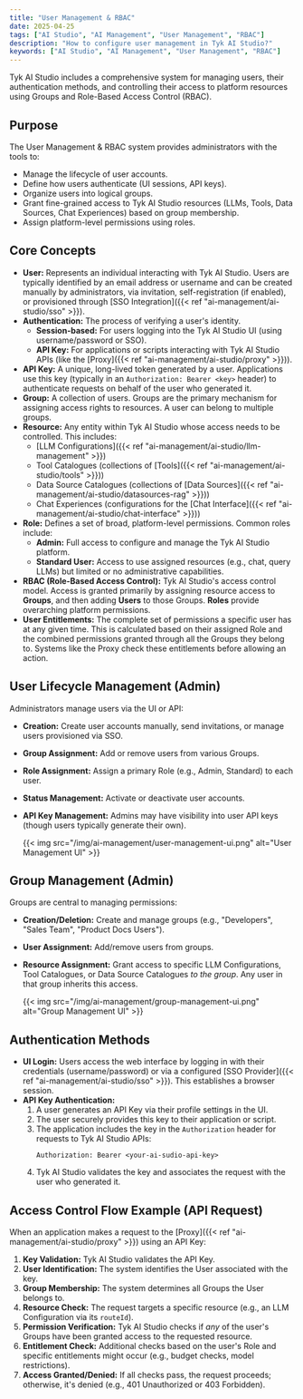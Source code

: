```yaml
---
title: "User Management & RBAC"
date: 2025-04-25
tags: ["AI Studio", "AI Management", "User Management", "RBAC"]
description: "How to configure user management in Tyk AI Studio?"
keywords: ["AI Studio", "AI Management", "User Management", "RBAC"]
---
```


Tyk AI Studio includes a comprehensive system for managing users, their authentication methods, and controlling their access to platform resources using Groups and Role-Based Access Control (RBAC).

## Purpose

The User Management & RBAC system provides administrators with the tools to:

*   Manage the lifecycle of user accounts.
*   Define how users authenticate (UI sessions, API keys).
*   Organize users into logical groups.
*   Grant fine-grained access to Tyk AI Studio resources (LLMs, Tools, Data Sources, Chat Experiences) based on group membership.
*   Assign platform-level permissions using roles.

## Core Concepts

*   **User:** Represents an individual interacting with Tyk AI Studio. Users are typically identified by an email address or username and can be created manually by administrators, via invitation, self-registration (if enabled), or provisioned through [SSO Integration]({{< ref "ai-management/ai-studio/sso" >}}).
*   **Authentication:** The process of verifying a user's identity.
    *   **Session-based:** For users logging into the Tyk AI Studio UI (using username/password or SSO).
    *   **API Key:** For applications or scripts interacting with Tyk AI Studio APIs (like the [Proxy]({{< ref "ai-management/ai-studio/proxy" >}})).
*   **API Key:** A unique, long-lived token generated by a user. Applications use this key (typically in an `Authorization: Bearer <key>` header) to authenticate requests on behalf of the user who generated it.
*   **Group:** A collection of users. Groups are the primary mechanism for assigning access rights to resources. A user can belong to multiple groups.
*   **Resource:** Any entity within Tyk AI Studio whose access needs to be controlled. This includes:
    *   [LLM Configurations]({{< ref "ai-management/ai-studio/llm-management" >}})
    *   Tool Catalogues (collections of [Tools]({{< ref "ai-management/ai-studio/tools" >}}))
    *   Data Source Catalogues (collections of [Data Sources]({{< ref "ai-management/ai-studio/datasources-rag" >}}))
    *   Chat Experiences (configurations for the [Chat Interface]({{< ref "ai-management/ai-studio/chat-interface" >}}))
*   **Role:** Defines a set of broad, platform-level permissions. Common roles include:
    *   **Admin:** Full access to configure and manage the Tyk AI Studio platform.
    *   **Standard User:** Access to use assigned resources (e.g., chat, query LLMs) but limited or no administrative capabilities.
*   **RBAC (Role-Based Access Control):** Tyk AI Studio's access control model. Access is granted primarily by assigning resource access to **Groups**, and then adding **Users** to those Groups. **Roles** provide overarching platform permissions.
*   **User Entitlements:** The complete set of permissions a specific user has at any given time. This is calculated based on their assigned Role and the combined permissions granted through all the Groups they belong to. Systems like the Proxy check these entitlements before allowing an action.

## User Lifecycle Management (Admin)

Administrators manage users via the UI or API:

*   **Creation:** Create user accounts manually, send invitations, or manage users provisioned via SSO.
*   **Group Assignment:** Add or remove users from various Groups.
*   **Role Assignment:** Assign a primary Role (e.g., Admin, Standard) to each user.
*   **Status Management:** Activate or deactivate user accounts.
*   **API Key Management:** Admins may have visibility into user API keys (though users typically generate their own).

    {{< img src="/img/ai-management/user-management-ui.png" alt="User Management UI" >}}

## Group Management (Admin)

Groups are central to managing permissions:

*   **Creation/Deletion:** Create and manage groups (e.g., "Developers", "Sales Team", "Product Docs Users").
*   **User Assignment:** Add/remove users from groups.
*   **Resource Assignment:** Grant access to specific LLM Configurations, Tool Catalogues, or Data Source Catalogues *to the group*. Any user in that group inherits this access.

    {{< img src="/img/ai-management/group-management-ui.png" alt="Group Management UI" >}}

## Authentication Methods

*   **UI Login:** Users access the web interface by logging in with their credentials (username/password) or via a configured [SSO Provider]({{< ref "ai-management/ai-studio/sso" >}}). This establishes a browser session.
*   **API Key Authentication:**
    1.  A user generates an API Key via their profile settings in the UI.
    2.  The user securely provides this key to their application or script.
    3.  The application includes the key in the `Authorization` header for requests to Tyk AI Studio APIs:
        ```
        Authorization: Bearer <your-ai-sudio-api-key>
        ```
    4.  Tyk AI Studio validates the key and associates the request with the user who generated it.

## Access Control Flow Example (API Request)

When an application makes a request to the [Proxy]({{< ref "ai-management/ai-studio/proxy" >}}) using an API Key:

1.  **Key Validation:** Tyk AI Studio validates the API Key.
2.  **User Identification:** The system identifies the User associated with the key.
3.  **Group Membership:** The system determines all Groups the User belongs to.
4.  **Resource Check:** The request targets a specific resource (e.g., an LLM Configuration via its `routeId`).
5.  **Permission Verification:** Tyk AI Studio checks if *any* of the user's Groups have been granted access to the requested resource.
6.  **Entitlement Check:** Additional checks based on the user's Role and specific entitlements might occur (e.g., budget checks, model restrictions).
7.  **Access Granted/Denied:** If all checks pass, the request proceeds; otherwise, it's denied (e.g., 401 Unauthorized or 403 Forbidden).
